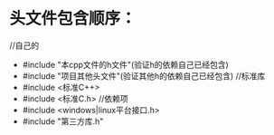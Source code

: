 # 头文件包含顺序：
//自己的
- #include "本cpp文件的h文件"(验证h的依赖自己已经包含)
- #include "项目其他头文件"(验证其他h的依赖自己已经包含)
//标准库
- #include <标准C++>
- #include <标准C.h>
//依赖项
- #include <windows|linux平台接口.h>
- #include "第三方库.h"
